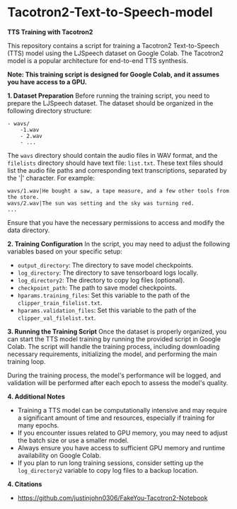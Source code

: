 # Tacotron2-Text-to-Speech-model
**TTS Training with Tacotron2**

This repository contains a script for training a Tacotron2 Text-to-Speech (TTS) model using the LJSpeech dataset on Google Colab. The Tacotron2 model is a popular architecture for end-to-end TTS synthesis.

**Note: This training script is designed for Google Colab, and it assumes you have access to a GPU.**

**1. Dataset Preparation**
Before running the training script, you need to prepare the LJSpeech dataset. The dataset should be organized in the following directory structure:

```
- wavs/
    -1.wav
    - 2.wav
    - ...

```

The `wavs` directory should contain the audio files in WAV format, and the `filelists` directory should have text file: `list.txt`. These text files should list the audio file paths and corresponding text transcriptions, separated by the '|' character. For example:

```
wavs/1.wav|He bought a saw, a tape measure, and a few other tools from the store.
wavs/2.wav|The sun was setting and the sky was turning red.
...
```

Ensure that you have the necessary permissions to access and modify the data directory.

**2. Training Configuration**
In the script, you may need to adjust the following variables based on your specific setup:

- `output_directory`: The directory to save model checkpoints.
- `log_directory`: The directory to save tensorboard logs locally.
- `log_directory2`: The directory to copy log files (optional).
- `checkpoint_path`: The path to save model checkpoints.
- `hparams.training_files`: Set this variable to the path of the `clipper_train_filelist.txt`.
- `hparams.validation_files`: Set this variable to the path of the `clipper_val_filelist.txt`.

**3. Running the Training Script**
Once the dataset is properly organized, you can start the TTS model training by running the provided script in Google Colab. The script will handle the training process, including downloading necessary requirements, initializing the model, and performing the main training loop.

During the training process, the model's performance will be logged, and validation will be performed after each epoch to assess the model's quality.

**4. Additional Notes**
- Training a TTS model can be computationally intensive and may require a significant amount of time and resources, especially if training for many epochs.
- If you encounter issues related to GPU memory, you may need to adjust the batch size or use a smaller model.
- Always ensure you have access to sufficient GPU memory and runtime availability on Google Colab.
- If you plan to run long training sessions, consider setting up the `log_directory2` variable to copy log files to a backup location.

**4. Citations**
- https://github.com/justinjohn0306/FakeYou-Tacotron2-Notebook
